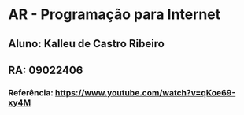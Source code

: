 # AR - Programação para Internet
## Aluno: Kalleu de Castro Ribeiro
## RA: 09022406
### Referência: https://www.youtube.com/watch?v=qKoe69-xy4M
